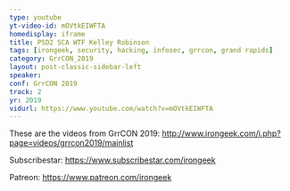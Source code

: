 ```yaml
---
type: youtube
yt-video-id: mOVtkEIWFTA
homedisplay: iframe
title: PSD2 SCA WTF Kelley Robinson
tags: [irongeek, security, hacking, infosec, grrcon, grand rapids]
category: GrrCON_2019
layout: post-classic-sidebar-left
speaker: 
conf: GrrCON 2019
track: 2
yr: 2019
vidurl: https://www.youtube.com/watch?v=mOVtkEIWFTA
---
```

These are the videos from GrrCON 2019:
http://www.irongeek.com/i.php?page=videos/grrcon2019/mainlist

Subscribestar:
https://www.subscribestar.com/irongeek

Patreon:
https://www.patreon.com/irongeek
